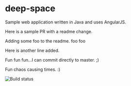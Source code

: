 # deep-space
Sample web application written in Java and uses AngularJS.

Here is a sample PR with a readme change.

Adding some foo to the readme. foo foo

Here is another line added.

Fun fun fun...I can commit directly to master. ;)

Fun chaos causing times. :)

![Build status](https://xplatalm.visualstudio.com/_apis/public/build/definitions/2e348813-7e6d-4c49-a1ea-246d9e681b7d/142/badge)


